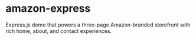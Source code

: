 # amazon-express
Express.js demo that powers a three-page Amazon-branded storefront with rich home, about, and contact experiences.
